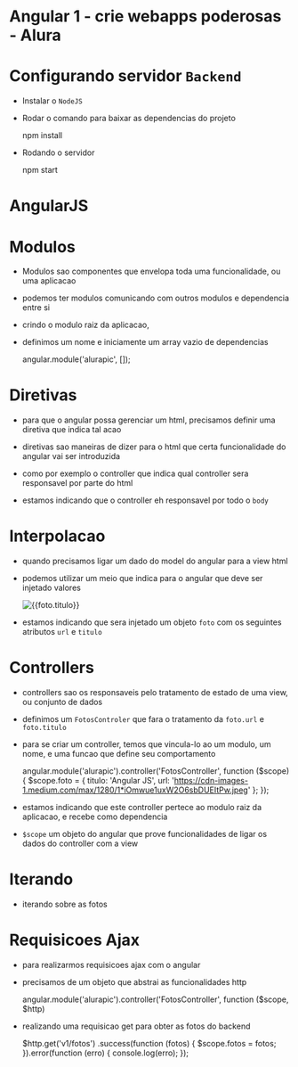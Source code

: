 # Angular 1 - crie webapps poderosas - Alura

# Configurando servidor `Backend`

* Instalar o `NodeJS`

* Rodar o comando para baixar as dependencias do projeto

    npm install

* Rodando o servidor

    npm start    

# AngularJS

# Modulos

* Modulos sao componentes que envelopa toda uma funcionalidade, ou uma aplicacao
* podemos ter modulos comunicando com outros modulos e dependencia entre si
* crindo o modulo raiz da aplicacao, 
* definimos um nome e iniciamente um array vazio de dependencias

    angular.module('alurapic', []);

# Diretivas

* para que o angular possa gerenciar um html, precisamos definir uma diretiva que indica tal acao

    <html lang="pt-br" ng-app="alurapic"></html>

* diretivas sao maneiras de dizer para o html que certa funcionalidade do angular vai ser introduzida

* como por exemplo o controller que indica qual controller sera responsavel por parte do html

    <body ng-controller="FotosController"></body>

* estamos indicando que o controller eh responsavel por todo o `body`

# Interpolacao

* quando precisamos ligar um dado do model do angular para a view html
* podemos utilizar um meio que indica para o angular que deve ser injetado valores

    <img src="{{foto.url}}" alt="{{foto.titulo}}" class="img-responsive center-block">

* estamos indicando que sera injetado um objeto `foto` com os seguintes atributos `url` e `titulo`

# Controllers

* controllers sao os responsaveis pelo tratamento de estado de uma view, ou conjunto de dados
* definimos um `FotosControler` que fara o tratamento da `foto.url` e `foto.titulo`
* para se criar um controller, temos que vincula-lo ao um modulo, um nome, e uma funcao que define seu comportamento

    angular.module('alurapic').controller('FotosController', function ($scope) {
        $scope.foto = {
            titulo: 'Angular JS',
            url: 'https://cdn-images-1.medium.com/max/1280/1*iOmwue1uxW2O6sbDUEItPw.jpeg'
        };
    });

* estamos indicando que este controller pertece ao modulo raiz da aplicacao, e recebe como dependencia
* `$scope` um objeto do angular que prove funcionalidades de ligar os dados do controller com a view

# Iterando 

* iterando sobre as fotos 

    <div ng-repeat="foto in fotos" class="panel panel-default"></div>

# Requisicoes Ajax

* para realizarmos requisicoes ajax com o angular
* precisamos de um objeto que abstrai as funcionalidades http

    angular.module('alurapic').controller('FotosController', function ($scope, $http)

* realizando uma requisicao get para obter as fotos do backend

    $http.get('v1/fotos')
    .success(function (fotos) {
        $scope.fotos = fotos;
    }).error(function (erro) {
        console.log(erro);
    });    